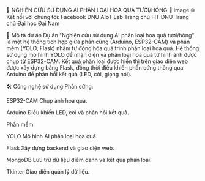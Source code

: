 📌 NGHIÊN CỨU SỬ DỤNG AI PHÂN LOẠI HOA QUẢ TƯƠI/HỎNG 🍊
image
🌐 Kết nối với chúng tôi:
Facebook DNU AIoT Lab
Trang chủ FIT DNU
Trang chủ Đại học Đại Nam

🚀 Mô tả dự án
Dự án "Nghiên cứu sử dụng AI phân loại hoa quả tươi/hỏng" là một hệ thống tích hợp giữa phần cứng (Arduino, ESP32-CAM) và phần mềm (YOLO, Flask) nhằm tự động hóa quá trình phân loại hoa quả. Hệ thống sử dụng mô hình YOLO để nhận diện và phân loại hoa quả từ hình ảnh được chụp từ ESP32-CAM. Kết quả phân loại được hiển thị trên giao diện web được xây dựng bằng Flask, đồng thời điều khiển phần cứng thông qua Arduino để phản hồi kết quả (LED, còi, giọng nói).

🛠 Công nghệ sử dụng
Phần cứng:

ESP32-CAM Chụp ảnh hoa quả.

Arduino Điều khiển LED, còi và phản hồi kết quả.

Phần mềm:

YOLO Mô hình AI phân loại hoa quả.

Flask Xây dựng backend và giao diện web.

MongoDB Lưu trữ dữ liệu điểm danh và kết quả phân loại.

Tkinter Giao diện quản lý dữ liệu.
